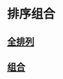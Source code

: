 # 排序组合
## [全排列](https://www.cnblogs.com/nokiaguy/archive/2008/05/11/1191914.html)
## [组合](https://www.cnblogs.com/mycapple/archive/2012/08/07/2626905.html)


